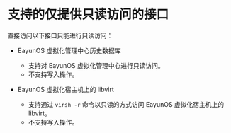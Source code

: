 # 支持的仅提供只读访问的接口

直接访问以下接口只能进行只读访问：

* EayunOS 虚拟化管理中心历史数据库

   * 支持对 EayunOS 虚拟化管理中心进行只读访问。
   * 不支持写入操作。

* EayunOS 虚拟化宿主机上的 libvirt

   * 支持通过 ```virsh -r``` 命令以只读的方式访问 EayunOS 虚拟化宿主机上的 libvirt。
   * 不支持写入操作。
